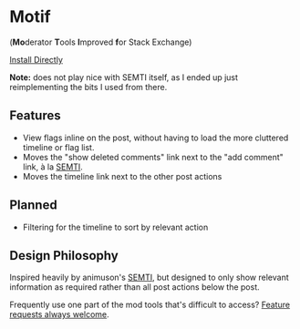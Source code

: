 # Motif
(**Mo**derator **T**ools **I**mproved **f**or Stack Exchange)

[Install Directly](https://raw.githubusercontent.com/TheIoTCrowd/motif/master/motif-master.user.js)

**Note:** does not play nice with SEMTI itself, as I ended up just reimplementing the bits I used from there.

## Features

- View flags inline on the post, without having to load the more cluttered timeline or flag list.
- Moves the "show deleted comments" link next to the "add comment" link, à la [SEMTI](https://github.com/animuson/se-mod-tools-improved).
- Moves the timeline link next to the other post actions

## Planned

- Filtering for the timeline to sort by relevant action

## Design Philosophy

Inspired heavily by animuson's [SEMTI](https://github.com/animuson/se-mod-tools-improved), but designed to only show relevant
information as required rather than all post actions below the post.

Frequently use one part of the mod tools that's difficult to access? 
[Feature requests always welcome](https://github.com/TheIoTCrowd/motif/issues).
